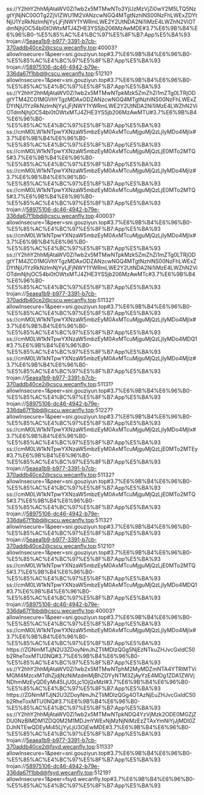 ss://Y2hhY2hhMjAtaWV0Zi1wb2x5MTMwNTo3YjUzMzVjZi0wY2M5LTQ5NzgtYjNjNC00OTg2ZjVlZWU1M2VANzcwNGQ4MTgtNzhlNS00NzFhLWExZDYtNjU1YzRkNzlmNjYyLjFjNWY1YWRmLWE2Y2UtNDA2Ni1iMzE4LWZhN2ViOTdmNjhjOC54bi0tOWtxMTJ4ZHE3YS5jb206MzAwMDE#3.7%E6%9B%B4%E6%96%B0-%E5%85%AC%E4%BC%97%E5%8F%B7:App%E5%BA%93 
trojan://5eaea1b9-b977-3391-b7cb-370addb40ce2@cscu.wecanfly.top:40003?allowInsecure=1&peer=sni.gouziyun.top#3.7%E6%9B%B4%E6%96%B0-%E5%85%AC%E4%BC%97%E5%8F%B7:App%E5%BA%93 
trojan://58975106-dc46-4942-b79e-336da67f1bbd@cscu.wecanfly.top:51210?allowInsecure=1&peer=sni.gouziyun.top#3.7%E6%9B%B4%E6%96%B0-%E5%85%AC%E4%BC%97%E5%8F%B7:App%E5%BA%93 
ss://Y2hhY2hhMjAtaWV0Zi1wb2x5MTMwNTpkMzk5ZmZhZi1mZTg0LTRjODgtYTM4ZC01MGVhYTgzMDAxODZANzcwNGQ4MTgtNzhlNS00NzFhLWExZDYtNjU1YzRkNzlmNjYyLjFjNWY1YWRmLWE2Y2UtNDA2Ni1iMzE4LWZhN2ViOTdmNjhjOC54bi0tOWtxMTJ4ZHE3YS5jb206MzAwMTU#3.7%E6%9B%B4%E6%96%B0-%E5%85%AC%E4%BC%97%E5%8F%B7:App%E5%BA%93 
ss://cmM0LW1kNTpwYXNzaW5mbzEyM0AxMTcuMjguMjQzLjIyMDo4MjIx#3.7%E6%9B%B4%E6%96%B0-%E5%85%AC%E4%BC%97%E5%8F%B7:App%E5%BA%93 
ss://cmM0LW1kNTpwYXNzaW5mbzEyM0AxMTcuMjguMjQzLjE0MTo2MTQ5#3.7%E6%9B%B4%E6%96%B0-%E5%85%AC%E4%BC%97%E5%8F%B7:App%E5%BA%93 
ss://cmM0LW1kNTpwYXNzaW5mbzEyM0AxMTcuMjguMjQzLjIyMDo4MjIz#3.7%E6%9B%B4%E6%96%B0-%E5%85%AC%E4%BC%97%E5%8F%B7:App%E5%BA%93 
ss://cmM0LW1kNTpwYXNzaW5mbzEyM0AxMTcuMjguMjQzLjE0MTo2MTQ5#3.7%E6%9B%B4%E6%96%B0-%E5%85%AC%E4%BC%97%E5%8F%B7:App%E5%BA%93 
trojan://58975106-dc46-4942-b79e-336da67f1bbd@cscu.wecanfly.top:40003?allowInsecure=1&peer=sni.gouziyun.top#3.7%E6%9B%B4%E6%96%B0-%E5%85%AC%E4%BC%97%E5%8F%B7:App%E5%BA%93 
ss://cmM0LW1kNTpwYXNzaW5mbzEyM0AxMTcuMjguMjQzLjIyMDo4MjIx#3.7%E6%9B%B4%E6%96%B0-%E5%85%AC%E4%BC%97%E5%8F%B7:App%E5%BA%93 
ss://Y2hhY2hhMjAtaWV0Zi1wb2x5MTMwNTpkMzk5ZmZhZi1mZTg0LTRjODgtYTM4ZC01MGVhYTgzMDAxODZANzcwNGQ4MTgtNzhlNS00NzFhLWExZDYtNjU1YzRkNzlmNjYyLjFjNWY1YWRmLWE2Y2UtNDA2Ni1iMzE4LWZhN2ViOTdmNjhjOC54bi0tOWtxMTJ4ZHE3YS5jb206MzAwMTc#3.7%E6%9B%B4%E6%96%B0-%E5%85%AC%E4%BC%97%E5%8F%B7:App%E5%BA%93 
trojan://5eaea1b9-b977-3391-b7cb-370addb40ce2@cscu.wecanfly.top:51132?allowInsecure=1&peer=sni.gouziyun.top#3.7%E6%9B%B4%E6%96%B0-%E5%85%AC%E4%BC%97%E5%8F%B7:App%E5%BA%93 
ss://cmM0LW1kNTpwYXNzaW5mbzEyM0AxMTcuMjguMjQzLjIyMDo4MjIx#3.7%E6%9B%B4%E6%96%B0-%E5%85%AC%E4%BC%97%E5%8F%B7:App%E5%BA%93 
ss://cmM0LW1kNTpwYXNzaW5mbzEyM0AxMTcuMjguMjQzLjIyMDo4MDQ1#3.7%E6%9B%B4%E6%96%B0-%E5%85%AC%E4%BC%97%E5%8F%B7:App%E5%BA%93 
ss://cmM0LW1kNTpwYXNzaW5mbzEyM0AxMTcuMjguMjQzLjIyMDo4MjIz#3.7%E6%9B%B4%E6%96%B0-%E5%85%AC%E4%BC%97%E5%8F%B7:App%E5%BA%93 
trojan://5eaea1b9-b977-3391-b7cb-370addb40ce2@cscu.wecanfly.top:51131?allowInsecure=1&peer=sni.gouziyun.top#3.7%E6%9B%B4%E6%96%B0-%E5%85%AC%E4%BC%97%E5%8F%B7:App%E5%BA%93 
trojan://58975106-dc46-4942-b79e-336da67f1bbd@cscu.wecanfly.top:51227?allowInsecure=1&peer=sni.gouziyun.top#3.7%E6%9B%B4%E6%96%B0-%E5%85%AC%E4%BC%97%E5%8F%B7:App%E5%BA%93 
ss://cmM0LW1kNTpwYXNzaW5mbzEyM0AxMTcuMjguMjQzLjIyMDo4MjIx#3.7%E6%9B%B4%E6%96%B0-%E5%85%AC%E4%BC%97%E5%8F%B7:App%E5%BA%93 ss://cmM0LW1kNTpwYXNzaW5mbzEyM0AxMTcuMjguMjQzLjE0MTo2MTEy#3.7%E6%9B%B4%E6%96%B0-%E5%85%AC%E4%BC%97%E5%8F%B7:App%E5%BA%93 
trojan://5eaea1b9-b977-3391-b7cb-370addb40ce2@cscu.wecanfly.top:51132?allowInsecure=1&peer=sni.gouziyun.top#3.7%E6%9B%B4%E6%96%B0-%E5%85%AC%E4%BC%97%E5%8F%B7:App%E5%BA%93 
ss://cmM0LW1kNTpwYXNzaW5mbzEyM0AxMTcuMjguMjQzLjE0MTo2MTQ5#3.7%E6%9B%B4%E6%96%B0-%E5%85%AC%E4%BC%97%E5%8F%B7:App%E5%BA%93 
trojan://58975106-dc46-4942-b79e-336da67f1bbd@cscu.wecanfly.top:51132?allowInsecure=1&peer=sni.gouziyun.top#3.7%E6%9B%B4%E6%96%B0-%E5%85%AC%E4%BC%97%E5%8F%B7:App%E5%BA%93 
trojan://5eaea1b9-b977-3391-b7cb-370addb40ce2@cscu.wecanfly.top:51210?allowInsecure=1&peer=sni.gouziyun.top#3.7%E6%9B%B4%E6%96%B0-%E5%85%AC%E4%BC%97%E5%8F%B7:App%E5%BA%93 
ss://cmM0LW1kNTpwYXNzaW5mbzEyM0AxMTcuMjguMjQzLjE0MTo2MTQ5#3.7%E6%9B%B4%E6%96%B0-%E5%85%AC%E4%BC%97%E5%8F%B7:App%E5%BA%93 ss://cmM0LW1kNTpwYXNzaW5mbzEyM0AxMTcuMjguMjQzLjIyMDo4MDQ1#3.7%E6%9B%B4%E6%96%B0-%E5%85%AC%E4%BC%97%E5%8F%B7:App%E5%BA%93 
trojan://58975106-dc46-4942-b79e-336da67f1bbd@cscu.wecanfly.top:40003?allowInsecure=1&peer=sni.gouziyun.top#3.7%E6%9B%B4%E6%96%B0-%E5%85%AC%E4%BC%97%E5%8F%B7:App%E5%BA%93 
ss://cmM0LW1kNTpwYXNzaW5mbzEyM0AxMTcuMjguMjQzLjIyMDo4MjIx#3.7%E6%9B%B4%E6%96%B0-%E5%85%AC%E4%BC%97%E5%8F%B7:App%E5%BA%93 https://ZGNmMTJjN2U3ZDoyNmJhZTliMDIzQGg5NjEzNTkuZHJvcGxldC50b2RheToxMTU0NQ#3.7%E6%9B%B4%E6%96%B0-%E5%85%AC%E4%BC%97%E5%8F%B7:App%E5%BA%93 
ss://Y2hhY2hhMjAtaWV0Zi1wb2x5MTMwNTphM2MyMDZmNTA4YTRlMTViMGM4MzcxMTdhZjdjNzNiMzdmMjBhZDYyNTM3ZjAyYzE4MDg1ZDA1ZWVjNDhmMzEyQDEyMi45LjU0Ljc1OjQxMzI#3.7%E6%9B%B4%E6%96%B0-%E5%85%AC%E4%BC%97%E5%8F%B7:App%E5%BA%93 https://ZGNmMTJjN2U3ZDoyNmJhZTliMDIzQGg4OTAzNjEuZHJvcGxldC50b2RheToxMTU0NQ#3.7%E6%9B%B4%E6%96%B0-%E5%85%AC%E4%BC%97%E5%8F%B7:App%E5%BA%93 
ss://Y2hhY2hhMjAtaWV0Zi1wb2x5MTMwNTpkNDQ4YzVjMzk2ODE0MGZjZDU0NzBlMDM1ZDQ0M2M1MDJmYWExNjMzNjNiMzEzZTAxYmNiYjJjMDI0ZDJhNTEwQDEyMi45LjYyLjU3OjEwMDE#3.7%E6%9B%B4%E6%96%B0-%E5%85%AC%E4%BC%97%E5%8F%B7:App%E5%BA%93 
trojan://5eaea1b9-b977-3391-b7cb-370addb40ce2@fsyd.wecanfly.top:51133?allowInsecure=1&peer=sni.gouziyun.top#3.7%E6%9B%B4%E6%96%B0-%E5%85%AC%E4%BC%97%E5%8F%B7:App%E5%BA%93 
trojan://58975106-dc46-4942-b79e-336da67f1bbd@fsyd.wecanfly.top:51219?allowInsecure=1&peer=fsyd.wecanfly.top#3.7%E6%9B%B4%E6%96%B0-%E5%85%AC%E4%BC%97%E5%8F%B7:App%E5%BA%93
